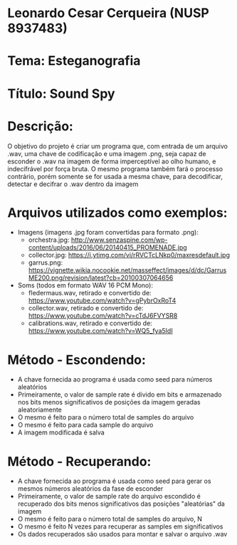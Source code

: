 ﻿# Leonardo Cesar Cerqueira (NUSP 8937483)

# Tema: Esteganografia

# Título: Sound Spy

# Descrição:
O objetivo do projeto é criar um programa que, com entrada de um arquivo 
.wav, uma chave de codificação e uma imagem .png, seja capaz de esconder o 
.wav na imagem de forma imperceptível ao olho humano, e indecifrável por 
força bruta. O mesmo programa também fará o processo contrário, porém somente
se for usada a mesma chave, para decodificar, detectar e decifrar o .wav 
dentro da imagem

# Arquivos utilizados como exemplos:
- Imagens (imagens .jpg foram convertidas para formato .png):
	* orchestra.jpg: http://www.senzaspine.com/wp-content/uploads/2016/06/20140415_PROMENADE.jpg
	* collector.jpg: https://i.ytimg.com/vi/rRVCTcLNkp0/maxresdefault.jpg
	* garrus.png: https://vignette.wikia.nocookie.net/masseffect/images/d/dc/GarrusME200.png/revision/latest?cb=20100307064656
- Soms (todos em formato WAV 16 PCM Mono):
	* fledermaus.wav, retirado e convertido de: https://www.youtube.com/watch?v=gPybrOxRoT4
	* collector.wav, retirado e convertido de: https://www.youtube.com/watch?v=cTdJ6FVYSR8
	* calibrations.wav, retirado e convertido de: https://www.youtube.com/watch?v=WQ5_fya5IdI
	
# Método - Escondendo:
- A chave fornecida ao programa é usada como seed para números aleatórios
- Primeiramente, o valor de sample rate é divido em bits e armazenado nos
bits menos significativos de posições da imagem geradas aleatoriamente
- O mesmo é feito para o número total de samples do arquivo
- O mesmo é feito para cada sample do arquivo
- A imagem modificada é salva

# Método - Recuperando:
- A chave fornecida ao programa é usada como seed para gerar os mesmos
números aleatórios da fase de esconder
- Primeiramente, o valor de sample rate do arquivo escondido é recuperado
dos bits menos significativos das posições "aleatórias" da imagem
- O mesmo é feito para o número total de samples do arquivo, N
- O mesmo é feito N vezes para recuperar as samples em significativos
- Os dados recuperados são usados para montar e salvar o arquivo .wav